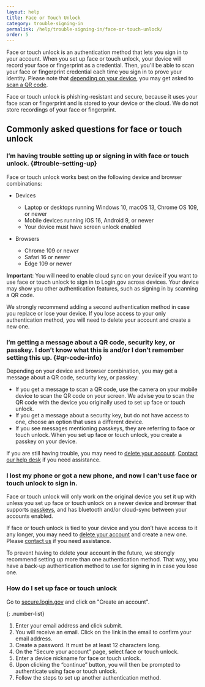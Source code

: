 ```yaml
---
layout: help
title: Face or Touch Unlock
category: trouble-signing-in
permalink: /help/trouble-signing-in/face-or-touch-unlock/
order: 5
---
```


Face or touch unlock is an authentication method that lets you sign in to your account. When you set up face or touch unlock, your device will record your face or fingerprint as a credential. Then, you'll be able to scan your face or fingerprint credential each time you sign in to prove your identity. Please note that [depending on your device](#trouble-setting-up), you may get asked to [scan a QR code](#qr-code-info).


Face or touch unlock is phishing-resistant and secure, because it uses your face scan or fingerprint and is stored to your device or the cloud. We do not store recordings of your face or fingerprint.

## Commonly asked questions for face or touch unlock

### I’m having trouble setting up or signing in with face or touch unlock. {#trouble-setting-up}

Face or touch unlock works best on the following device and browser combinations:

* Devices
    * Laptop or desktops running Windows 10, macOS 13, Chrome OS 109, or newer
    * Mobile devices running iOS 16, Android 9, or newer
    * Your device must have screen unlock enabled

* Browsers
    * Chrome 109 or newer
    * Safari 16 or newer
    * Edge 109 or newer 

**Important**: You will need to enable cloud sync on your device if you want to use face or touch unlock to sign in to Login.gov across devices. Your device may show you other authentication features, such as signing in by scanning a QR code.

We strongly recommend adding a second authentication method in case you replace or lose your device. If you lose access to your only authentication method, you will need to delete your account and create a new one.

### I’m getting a message about a QR code, security key, or passkey. I don’t know what this is and/or I don’t remember setting this up. {#qr-code-info}
Depending on your device and browser combination, you may get a message about a QR code, security key, or passkey: 

* If you get a message to scan a QR code, use the camera on your mobile device to scan the QR code on your screen. We advise you to scan the QR code with the device you originally used to set up face or touch unlock.
* If you get a message about a security key, but do not have access to one, choose an option that uses a different device.
* If you see messages mentioning passkeys, they are referring to face or touch unlock. When you set up face or touch unlock, you create a passkey on your device.

If you are still having trouble, you may need to [delete your account](/en/help/manage-your-account/delete-your-account/). [Contact our help desk](/en/contact/) if you need assistance.

### I lost my phone or got a new phone, and now I can’t use face or touch unlock to sign in.

Face or touch unlock will only work on the original device you set it up with unless you set up face or touch unlock on a newer device and browser that supports [passkeys](https://fidoalliance.org/passkeys/), and has bluetooth and/or cloud-sync between your accounts enabled.

If face or touch unlock is tied to your device and you don’t have access to it any longer, you may need to [delete your account](/en/help/manage-your-account/delete-your-account/) and create a new one. Please [contact us](/en/contact/) if you need assistance.

To prevent having to delete your account in the future, we strongly recommend setting up more than one authentication method. That way, you have a back-up authentication method to use for signing in in case you lose one.

### How do I set up face or touch unlock 

Go to [secure.login.gov](https://secure.login.gov/) and click on "Create an account".

{: .number-list}
1. Enter your email address and click submit.
2. You will receive an email. Click on the link in the email to confirm your email address.
3. Create a password. It must be at least 12 characters long.
4. On the “Secure your account” page, select face or touch unlock.
5. Enter a device nickname for face or touch unlock.
6. Upon clicking the “continue” button, you will then be prompted to authenticate using face or touch unlock. 
7. Follow the steps to set up another authentication method. 
